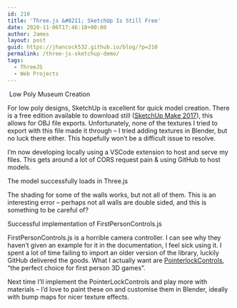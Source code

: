 ```yaml
---
id: 210
title: 'Three.js &#8211; SketchUp Is Still Free'
date: 2020-11-06T17:46:18+00:00
author: James
layout: post
guid: https://jhancock532.github.io/blog/?p=210
permalink: /three-js-sketchup-demo/
tags:
  - ThreeJS
  - Web Projects
---
```

<img loading="lazy" src="https://jhancock532.github.io/blog/wp-content/uploads/2020/11/Low-Triangle-Success-1024x541.jpg" alt="" class="wp-image-211" srcset="https://jhancock532.github.io/blog/wp-content/uploads/2020/11/Low-Triangle-Success-1024x541.jpg 1024w, https://jhancock532.github.io/blog/wp-content/uploads/2020/11/Low-Triangle-Success-300x159.jpg 300w, https://jhancock532.github.io/blog/wp-content/uploads/2020/11/Low-Triangle-Success-768x406.jpg 768w, https://jhancock532.github.io/blog/wp-content/uploads/2020/11/Low-Triangle-Success-1536x812.jpg 1536w, https://jhancock532.github.io/blog/wp-content/uploads/2020/11/Low-Triangle-Success.jpg 1920w" sizes="(max-width: 767px) 89vw, (max-width: 1000px) 54vw, (max-width: 1071px) 543px, 580px" />
Low Poly Museum Creation

For low poly designs, SketchUp is excellent for quick model creation. There is a free edition available to download still ([SketchUp Make 2017](https://www.sketchup.com/download/all)), this allows for OBJ file exports. Unfortunately, none of the textures I tried to export with this file made it through &#8211; I tried adding textures in Blender, but no luck there either. This hopefully won&#8217;t be a difficult issue to resolve.

<!--more-->

I&#8217;m now developing locally using a VSCode extension to host and serve my files. This gets around a lot of CORS request pain & using GitHub to host models.

<img loading="lazy" src="https://jhancock532.github.io/blog/wp-content/uploads/2020/11/No-Shading-Luck-However-1024x576.jpg" alt="" class="wp-image-212" srcset="https://jhancock532.github.io/blog/wp-content/uploads/2020/11/No-Shading-Luck-However-1024x576.jpg 1024w, https://jhancock532.github.io/blog/wp-content/uploads/2020/11/No-Shading-Luck-However-300x169.jpg 300w, https://jhancock532.github.io/blog/wp-content/uploads/2020/11/No-Shading-Luck-However-768x432.jpg 768w, https://jhancock532.github.io/blog/wp-content/uploads/2020/11/No-Shading-Luck-However-1536x864.jpg 1536w, https://jhancock532.github.io/blog/wp-content/uploads/2020/11/No-Shading-Luck-However.jpg 1920w" sizes="(max-width: 767px) 89vw, (max-width: 1000px) 54vw, (max-width: 1071px) 543px, 580px" />The model successfully loads in Three.js

The shading for some of the walls works, but not all of them. This is an interesting error &#8211; perhaps not all walls are double sided, and this is something to be careful of?

<img loading="lazy" src="https://jhancock532.github.io/blog/wp-content/uploads/2020/11/Successful-Implementation-of-First-Person-Controls-Rather-Sickening-1024x346.jpg" alt="" class="wp-image-213" srcset="https://jhancock532.github.io/blog/wp-content/uploads/2020/11/Successful-Implementation-of-First-Person-Controls-Rather-Sickening-1024x346.jpg 1024w, https://jhancock532.github.io/blog/wp-content/uploads/2020/11/Successful-Implementation-of-First-Person-Controls-Rather-Sickening-300x101.jpg 300w, https://jhancock532.github.io/blog/wp-content/uploads/2020/11/Successful-Implementation-of-First-Person-Controls-Rather-Sickening-768x259.jpg 768w, https://jhancock532.github.io/blog/wp-content/uploads/2020/11/Successful-Implementation-of-First-Person-Controls-Rather-Sickening-1536x518.jpg 1536w, https://jhancock532.github.io/blog/wp-content/uploads/2020/11/Successful-Implementation-of-First-Person-Controls-Rather-Sickening-2048x691.jpg 2048w" sizes="(max-width: 767px) 89vw, (max-width: 1000px) 54vw, (max-width: 1071px) 543px, 580px" />Successful implementation of FirstPersonControls.js

FirstPersonControls.js is a horrible camera controller. I can see why they haven&#8217;t given an example for it in the documentation, I feel sick using it. I spent a lot of time failing to import an older version of the library, luckily GitHub delivered the goods. What I actually want are [PointerlockControls](https://threejs.org/docs/#examples/en/controls/PointerLockControls), &#8220;the perfect choice for first person 3D games&#8221;.

Next time I&#8217;ll implement the PointerLockControls and play more with materials &#8211; I&#8217;d love to paint these on and customise them in Blender, ideally with bump maps for nicer texture effects.